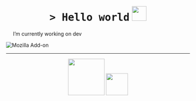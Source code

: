 <h1 align="center">
    <tt>> Hello world</tt>
    <img src="https://media.giphy.com/media/mGcNjsfWAjY5AEZNw6/giphy.gif" width=40 /> 
</h1>
 
 <img src="https://media4.giphy.com/media/U6GL20Vz7uX0Wtp46i/giphy.gif" width=15> I’m currently working on dev

![Mozilla Add-on](https://img.shields.io/amo/stars/star?color=pink&label=Laura)

<hr>
<p align="center">
    <img src="https://media0.giphy.com/media/dZoAqciFF0GAPPBnZ2/giphy.gif" width=100>
    <img src="https://media3.giphy.com/media/Me7PBESMDoWyzSN9M9/giphy.gif" width=60>
</p>
